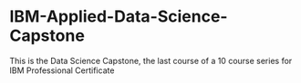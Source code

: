 # IBM-Applied-Data-Science-Capstone
This is the Data Science Capstone, the last course of a 10 course series for IBM Professional Certificate
